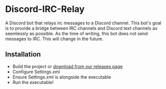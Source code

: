 # Discord-IRC-Relay
A Discord bot that relays irc messages to a Discord channel. This bot's goal is to provide a bridge between IRC channels and Discord text channels as seemlessly as possible. As the time of writing, this bot does not send messages to IRC. This will change in the future.

## Installation
- Build the project or [download from our releases page](https://github.com/Headline22/Discord-IRC-Relay/releases)
- Configure Settings.xml
- Ensure Settings.xml is alongside the executable
- Run the executable!
